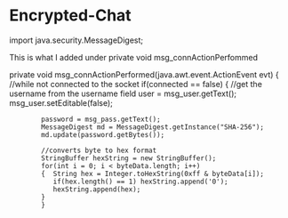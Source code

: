 # Encrypted-Chat

import java.security.MessageDigest;


This is what I added under private void msg_connActionPerfommed

private void msg_connActionPerformed(java.awt.event.ActionEvent evt) {                                         
        //while not connected to the socket
        if(connected == false)
        {
            //get the username from the username field 
            user = msg_user.getText();
            msg_user.setEditable(false);
           
            password = msg_pass.getText();
            MessageDigest md = MessageDigest.getInstance("SHA-256");
            md.update(password.getBytes());
            
            //converts byte to hex format
            StringBuffer hexString = new StringBuffer();
            for(int i = 0; i < byteData.length; i++)
            {  String hex = Integer.toHexString(0xff & byteData[i]);
               if(hex.length() == 1) hexString.append('0');
               hexString.append(hex);
            }
            }
